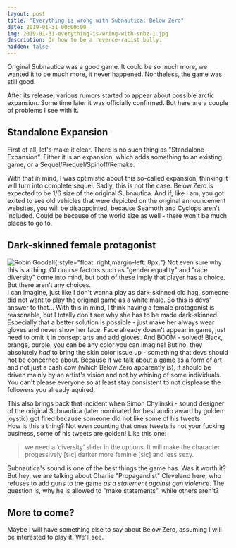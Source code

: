 ```yaml
---
layout: post
title: "Everything is wrong with Subnautica: Below Zero"
date: 2019-01-31 00:00:00
img: 2019-01-31-everything-is-wring-with-snbz-1.jpg
description: Or how to be a reverce-racist bully.
hidden: false
---
```

Original Subnautica was a good game. It could be so much more, we wanted it to
be much more, it never happened. Nontheless, the game was still good.  

After its release, various rumors started to appear about possible arctic
expansion. Some time later it was officially confirmed. But here are a couple of
problems I see with it.  

Standalone Expansion
--------------------
First of all, let's make it clear. There is no such thing as "Standalone
Expansion". Either it is an expansion, which adds something to an existing game,
or a Sequel/Prequel/Spinoff/Remake.  

With that in mind, I was optimistic about this so-called expansion, thinking it
will turn into complete sequel. Sadly, this is not the case. Below Zero is
expected to be 1/6 size of the original Subnautica. And if, like I am, you got
exited to see old vehicles that were depicted on the original announcement
websites, you will be disappointed, because Seamoth and Cyclops aren't
included. Could be because of the world size as well - there won't be much
places to go to.

Dark-skinned female protagonist
-------------------------------
![Robin Goodall]({{site.baseurl}}/assets/img/2019-01-31-everything-is-wring-with-snbz-2.png){:style="float: right;margin-left: 8px;"}
Not even sure why this is a thing. Of course factors such as "gender equality"
and "race diversity" come into mind, but both of these imply that player has a
choice. But there aren't any choices.  
I can imagine, just like I don't wanna play as dark-skinned old hag, someone
did not want to play the original game as a white male. So this is devs' answer
to that...
With this in mind, I think having a female protagonist is reasonable, but I
totally don't see why she has to be made dark-skinned. Especially that a better
solution is possible - just make her always wear gloves and never show her face.
Face already doesn't appear in game, just need to omit it in consept arts and
add gloves. And BOOM - solved! Black, orange, purple, you can be any color you
can imagine! But no, they absolutely _had_ to bring the skin color issue up - 
something that devs should not be concerned about. Because if we talk about a
game as a form of art and not just a cash cow (which Below Zero apparently is),
it should be driven mainly by an artist's vision and not by whining of some
individuals. You can't please everyone so at least stay consistent to not
displease the followers you already aquired.  

This also brings back that incident when Simon Chylinski - sound designer of the
original Subnautica (later nominated for best audio award by golden joystic) got
fired because someone did not like some of his tweets.  
How is this a thing? Not even counting that ones tweets is not your fucking
business, some of his tweets are golden! Like this one:
> we need a ‘diversity’ slider in the options. It will make the character
> progessively [sic] darker more feminie [sic] and less sexy.

Subnautica's sound is one of the best things the game has. Was it worth it?  
But hey, we are talking about Charlie "Propagandist" Cleveland here, who refuses
to add guns to the game _as a statement against gun violence_. The question is,
why he is allowed to "make statements", while others aren't?

More to come?
-------------
Maybe I will have something else to say about Below Zero, assuming I will be
interested to play it. We'll see.
